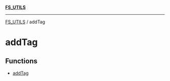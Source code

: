 [**FS_UTILS**](../README.md)

***

[FS_UTILS](../README.md) / addTag

# addTag

## Functions

- [addTag](functions/addTag.md)
